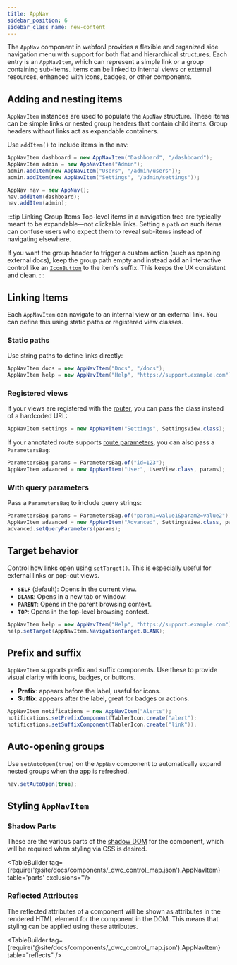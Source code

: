 ```yaml
---
title: AppNav
sidebar_position: 6
sidebar_class_name: new-content
---
```


<DocChip chip="shadow" />
<DocChip chip="name" label="dwc-app-nav" />
<DocChip chip="name" label="dwc-app-nav-item" />
<DocChip chip='since' label='24.12' />
<JavadocLink type="appnav" location="com/webforj/component/appnav/AppNav" top='true'/> 

The `AppNav` component in webforJ provides a flexible and organized side navigation menu with support for both flat and hierarchical structures. Each entry is an `AppNavItem`, which can represent a simple link or a group containing sub-items. Items can be linked to internal views or external resources, enhanced with icons, badges, or other components.

## Adding and nesting items

`AppNavItem` instances are used to populate the `AppNav` structure. These items can be simple links or nested group headers that contain child items. Group headers without links act as expandable containers.

Use `addItem()` to include items in the nav:

```java
AppNavItem dashboard = new AppNavItem("Dashboard", "/dashboard");
AppNavItem admin = new AppNavItem("Admin");
admin.addItem(new AppNavItem("Users", "/admin/users"));
admin.addItem(new AppNavItem("Settings", "/admin/settings"));

AppNav nav = new AppNav();
nav.addItem(dashboard);
nav.addItem(admin);
```

:::tip Linking Group Items
Top-level items in a navigation tree are typically meant to be expandable—not clickable links. Setting a `path` on such items can confuse users who expect them to reveal sub-items instead of navigating elsewhere.

If you want the group header to trigger a custom action (such as opening external docs), keep the group path empty and instead add an interactive control like an [`IconButton`](./icon#icon-buttons) to the item's suffix. This keeps the UX consistent and clean.
:::

<AppLayoutViewer 
path='/webforj/appnav/Social?'  
javaE='https://raw.githubusercontent.com/webforj/webforj-documentation/refs/heads/main/src/main/java/com/webforj/samples/views/appnav/AppNavView.java'
/>

## Linking Items

Each `AppNavItem` can navigate to an internal view or an external link. You can define this using static paths or registered view classes.

### Static paths

Use string paths to define links directly:

```java
AppNavItem docs = new AppNavItem("Docs", "/docs");
AppNavItem help = new AppNavItem("Help", "https://support.example.com");
```

### Registered views

If your views are registered with the [router](../routing/overview), you can pass the class instead of a hardcoded URL:

```java
AppNavItem settings = new AppNavItem("Settings", SettingsView.class);
```

If your annotated route supports [route parameters](../routing/route-patterns#named-parameters), you can also pass a `ParametersBag`:

```java
ParametersBag params = ParametersBag.of("id=123");
AppNavItem advanced = new AppNavItem("User", UserView.class, params);
```

### With query parameters

Pass a `ParametersBag` to include query strings:

```java
ParametersBag params = ParametersBag.of("param1=value1&param2=value2");
AppNavItem advanced = new AppNavItem("Advanced", SettingsView.class, params);
advanced.setQueryParameters(params);
```

## Target behavior

Control how links open using `setTarget()`. This is especially useful for external links or pop-out views.

- **`SELF`** (default): Opens in the current view.
- **`BLANK`**: Opens in a new tab or window.
- **`PARENT`**: Opens in the parent browsing context.
- **`TOP`**: Opens in the top-level browsing context.

```java
AppNavItem help = new AppNavItem("Help", "https://support.example.com");
help.setTarget(AppNavItem.NavigationTarget.BLANK);
```

## Prefix and suffix

`AppNavItem` supports prefix and suffix components. Use these to provide visual clarity with icons, badges, or buttons.

- **Prefix**: appears before the label, useful for icons.
- **Suffix**: appears after the label, great for badges or actions.

```java
AppNavItem notifications = new AppNavItem("Alerts");
notifications.setPrefixComponent(TablerIcon.create("alert");
notifications.setSuffixComponent(TablerIcon.create("link"));
```

## Auto-opening groups

Use `setAutoOpen(true)` on the `AppNav` component to automatically expand nested groups when the app is refreshed.

```java
nav.setAutoOpen(true);
```

## Styling `AppNavItem`

### Shadow Parts

These are the various parts of the [shadow DOM](../glossary#shadow-dom) for the component, which will be required when styling via CSS is desired.

<TableBuilder tag={require('@site/docs/components/_dwc_control_map.json').AppNavItem} table='parts' exclusions=''/>

### Reflected Attributes

The reflected attributes of a component will be shown as attributes in the rendered HTML element for the component in the DOM. This means that styling can be applied using these attributes.

<TableBuilder tag={require('@site/docs/components/_dwc_control_map.json').AppNavItem} table="reflects" />
